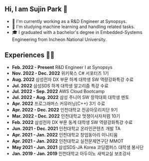 ## Hi, I am Sujin Park 🙂
- 💼 I'm currently working as a R&D Engineer at Synopsys.
- 📖 I'm studying machine learning and handling related tasks. 
- 🎓 I graduated with a bachelor's degree in Embedded-Systems Engineering from Incheon National University.

## Experiences 👩‍💻
- **Feb. 2022 - Present** R&D Engineer I at Synopsys
- **Nov. 2022 - Dec. 2022** 위키북스 C# 서포터즈 1기 
- **Aug. 2022** 삼성전자 DX 부문 하계 대학생 SW 역량강화특강 수료 
- **Jul. 2022** 삼성SDS 하계 대학생 알고리즘 특강 수료 
- **Jul. 2022 - Sep. 2022** AWS Cloud Bootcamp
- **Jul. 2022 - Aug. 2022** 삼성 주니어 SW 창작대회 대학생 멘토 
- **Apr. 2022** 프로그래머스 커뮤러닝(C++) 3기 수료 
- **Apr. 2022 - Dec. 2022** 인천대학교 전공아웃리치단 9기
- **Mar. 2022 - Dec. 2022** 인천대학교 멋쟁이사자처럼 10기 
- **Feb. 2022** 삼성전자 DX 부문 동계 대학생 SW 역량강화특강 수료 
- **Jun. 2021 - Dec. 2021** 인천대학교 온라인콘텐츠 개발 TA 
- **Apr. 2021 - Jan. 2022** 인천대학교 창업동아리 이니티움 
- **Apr. 2021 - Jan. 2022** 인천대학교 실전문제연구단 MMOT 
- **May 2021 - Jun. 2021** 삼성SDS-JA Korea 코딩캠퍼스 대학생 봉사단
- **Jan. 2019 - Jan. 2019** 인천대학교 아두이노 새싹교실 보조강사
